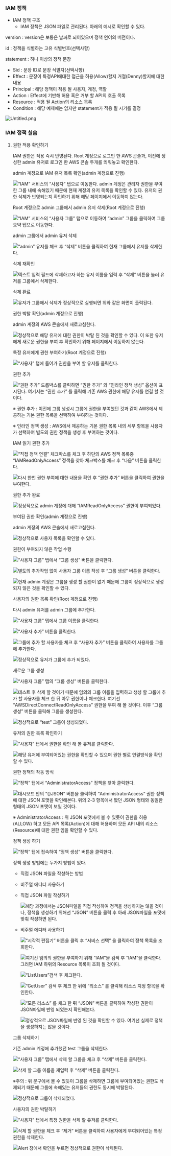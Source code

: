 
### IAM 정책

- IAM 정책 구조
	- IAM 정책은 JSON 파일로 관리된다. 아래의 예시로 확인할 수 있다.

version : version은 보통은 날짜로 되어있으며 정책 언어의 버전이다.


id : 정책을 식별하는 고유 식별번호(선택사항)


statement : 하나 이상의 정책 문장

- Sid : 문장 ID로 문장 식별자(선택사항)
- Effect : 문장이 특정API에대한 접근을 허용(Allow)할지 거절(Denny)할지에 대한 내용
- Principal : 해당 정책이 적용 될 사용자, 계정, 역할
- Action : Effect에 기반해 허용 혹은 거부 할 API의 호출 목록
- Resource : 적용 될 Action의 리소스 목록
- Condition : 해당 예제에는 없지만 statement가 적용 될 시기를 결정

![Untitled.png](https://s3.us-west-2.amazonaws.com/secure.notion-static.com/ba03ce26-6b3a-4d9d-b6a5-439da5f58267/Untitled.png?X-Amz-Algorithm=AWS4-HMAC-SHA256&X-Amz-Content-Sha256=UNSIGNED-PAYLOAD&X-Amz-Credential=AKIAT73L2G45EIPT3X45%2F20230829%2Fus-west-2%2Fs3%2Faws4_request&X-Amz-Date=20230829T094120Z&X-Amz-Expires=3600&X-Amz-Signature=f22688b3c632face04b98827c5b7dffb41e7f07b5b27b1376aab18b8b8e8dcce&X-Amz-SignedHeaders=host&x-id=GetObject)


### IAM 정책 실습

1. 권한 적용 확인하기

	IAM 권한은 적용 즉시 반영된다. Root 계정으로 로그인 한 AWS 콘솔과, 이전에 생성한 admin 유저로 로그인 한 AWS 콘솔 두개를 띄워놓고 확인한다.


	admin 계정으로 IAM 유저 목록 확인(admin 계정으로 진행)


	![“IAM” 서비스의 “사용자” 탭으로 이동한다.
	admin 계정은 관리자 권한을 부여한 그룹 내에 속해있기 때문에 현재 계정의 유저 목록을 확인할 수 있다. 유저의 권한 삭제가 반영되는지 확인하기 위해 해당 페이지에서 이동하지 않는다.](https://s3.us-west-2.amazonaws.com/secure.notion-static.com/62a29e66-522f-4c2d-9130-73c924078809/Untitled.png?X-Amz-Algorithm=AWS4-HMAC-SHA256&X-Amz-Content-Sha256=UNSIGNED-PAYLOAD&X-Amz-Credential=AKIAT73L2G45EIPT3X45%2F20230829%2Fus-west-2%2Fs3%2Faws4_request&X-Amz-Date=20230829T094122Z&X-Amz-Expires=3600&X-Amz-Signature=c5f4009963700805f8cf4c94a3585550ab270b926166305d1d2e5bff2456141b&X-Amz-SignedHeaders=host&x-id=GetObject)


	Root 계정으로 admin 그룹에서 admin 유저 삭제(Root 계정으로 진행)


	![“IAM” 서비스의 “사용자 그룹” 탭으로 이동하여 “admin” 그룹을 클릭하여 그룹 요약 탭으로 이동한다.](https://s3.us-west-2.amazonaws.com/secure.notion-static.com/6b893d35-6382-4851-8ecf-0ac71bbd783b/Untitled.png?X-Amz-Algorithm=AWS4-HMAC-SHA256&X-Amz-Content-Sha256=UNSIGNED-PAYLOAD&X-Amz-Credential=AKIAT73L2G45EIPT3X45%2F20230829%2Fus-west-2%2Fs3%2Faws4_request&X-Amz-Date=20230829T094122Z&X-Amz-Expires=3600&X-Amz-Signature=7d3f88a415116c7edea3f984280900e00c111999cd33c3111406d7b00788ffe5&X-Amz-SignedHeaders=host&x-id=GetObject)


	admin 그룹에서 admin 유저 삭제


	![“admin” 유저를 체크 후 “삭제” 버튼을 클릭하여 현재 그룹에서 유저를 삭제한다.](https://s3.us-west-2.amazonaws.com/secure.notion-static.com/c3a1773e-5865-47dc-b8bb-1d75224afee7/Untitled.png?X-Amz-Algorithm=AWS4-HMAC-SHA256&X-Amz-Content-Sha256=UNSIGNED-PAYLOAD&X-Amz-Credential=AKIAT73L2G45EIPT3X45%2F20230829%2Fus-west-2%2Fs3%2Faws4_request&X-Amz-Date=20230829T094122Z&X-Amz-Expires=3600&X-Amz-Signature=419201833dd5452f6ee21215b14b5dc559d9119baa335607f5247fc09798515a&X-Amz-SignedHeaders=host&x-id=GetObject)


	삭제 재확인


	![텍스트 입력 필드에 삭제하고자 하는 유저 이름을 입력 후 “삭제” 버튼을 눌러 유저를 그룹에서 삭제한다.](https://s3.us-west-2.amazonaws.com/secure.notion-static.com/489dcbc4-5d0d-42d9-8f16-3a2d04c62396/Untitled.png?X-Amz-Algorithm=AWS4-HMAC-SHA256&X-Amz-Content-Sha256=UNSIGNED-PAYLOAD&X-Amz-Credential=AKIAT73L2G45EIPT3X45%2F20230829%2Fus-west-2%2Fs3%2Faws4_request&X-Amz-Date=20230829T094122Z&X-Amz-Expires=3600&X-Amz-Signature=3b6549851df5c8d94a99e5826b9eda4fbe1c7ea9134e19ad943b667b5e581481&X-Amz-SignedHeaders=host&x-id=GetObject)


	삭제 완료


	![유저가 그룹에서 삭제가 정상적으로 실행되면 위와 같은 화면이 출력된다.](https://s3.us-west-2.amazonaws.com/secure.notion-static.com/2199c929-b881-43ec-8dcf-137a3bf502c7/Untitled.png?X-Amz-Algorithm=AWS4-HMAC-SHA256&X-Amz-Content-Sha256=UNSIGNED-PAYLOAD&X-Amz-Credential=AKIAT73L2G45EIPT3X45%2F20230829%2Fus-west-2%2Fs3%2Faws4_request&X-Amz-Date=20230829T094122Z&X-Amz-Expires=3600&X-Amz-Signature=9c03810693333a80802c0743f29807940fd9fc8344d3f266a92185682038534e&X-Amz-SignedHeaders=host&x-id=GetObject)


	권한 박탈 확인(admin 계정으로 진행)


	admin 계정의 AWS 콘솔에서 새로고침한다.


	![정상적으로 해당 유저에 대한 권한이 박탈 된 것을 확인할 수 있다. 이 또한 유저에게 새로운 권한을 부여 후 확인하기 위해 페이지에서 이동하지 않는다.](https://s3.us-west-2.amazonaws.com/secure.notion-static.com/0af7bbef-b5ad-4c10-ac5c-6b556894d06c/Untitled.png?X-Amz-Algorithm=AWS4-HMAC-SHA256&X-Amz-Content-Sha256=UNSIGNED-PAYLOAD&X-Amz-Credential=AKIAT73L2G45EIPT3X45%2F20230829%2Fus-west-2%2Fs3%2Faws4_request&X-Amz-Date=20230829T094122Z&X-Amz-Expires=3600&X-Amz-Signature=62460edfe174bd3287b5e0ea822c7afd17733e1b7edbc93ba4be2d0cd8f056ba&X-Amz-SignedHeaders=host&x-id=GetObject)


	특정 유저에게 권한 부여하기(Root 계정으로 진행)


	![“사용자” 탭에 들어가 권한을 부여 할 유저를 클릭한다.](https://s3.us-west-2.amazonaws.com/secure.notion-static.com/303e0b69-59f6-4373-b7c7-e5ecda8a8587/Untitled.png?X-Amz-Algorithm=AWS4-HMAC-SHA256&X-Amz-Content-Sha256=UNSIGNED-PAYLOAD&X-Amz-Credential=AKIAT73L2G45EIPT3X45%2F20230829%2Fus-west-2%2Fs3%2Faws4_request&X-Amz-Date=20230829T094122Z&X-Amz-Expires=3600&X-Amz-Signature=ea83c35f11fdc866979e71a7d05b66c44c58694b00a3cba610f4e133cc0cba71&X-Amz-SignedHeaders=host&x-id=GetObject)


	권한 추가


	![“권한 추가” 드롭박스를 클릭하면 “권한 추가” 와 “인라인 정책 생성” 옵션이 표시된다. 여기서는 “권한 추가” 를 클릭해 기존 AWS 권한에 해당 유저를 연결 할 것이다.](https://s3.us-west-2.amazonaws.com/secure.notion-static.com/c3581bc9-2285-4d3b-8987-a6f9c01227d9/Untitled.png?X-Amz-Algorithm=AWS4-HMAC-SHA256&X-Amz-Content-Sha256=UNSIGNED-PAYLOAD&X-Amz-Credential=AKIAT73L2G45EIPT3X45%2F20230829%2Fus-west-2%2Fs3%2Faws4_request&X-Amz-Date=20230829T094122Z&X-Amz-Expires=3600&X-Amz-Signature=3450b7d607f2596f87a690fe71ba66da7944150eab4f8936a430cc5dcb92083d&X-Amz-SignedHeaders=host&x-id=GetObject)


	※ 권한 추가 : 이전에 그룹 생성시 그룹에 권한을 부여했던 것과 같이 AWS에서 제공하는 기본 권한 목록을 선택하여 부여하는 것이다.


	※ 인라인 정책 생성 : AWS에서 제공하는 기본 권한 목록 내의 세부 항목을 사용자가 선택하여 별도의 권한 정책을 생성 후 부여하는 것이다.


	IAM 읽기 권한 추가


	![“직접 정책 연결” 체크박스를 체크 후 하단의 AWS 정책 목록중 “IAMReadOnlyAccess” 정책을 찾아 체크박스를 체크 후 “다음” 버튼을 클릭한다.](https://s3.us-west-2.amazonaws.com/secure.notion-static.com/215b1f15-6f0d-4bd1-b1f2-700ac5791b9b/Untitled.png?X-Amz-Algorithm=AWS4-HMAC-SHA256&X-Amz-Content-Sha256=UNSIGNED-PAYLOAD&X-Amz-Credential=AKIAT73L2G45EIPT3X45%2F20230829%2Fus-west-2%2Fs3%2Faws4_request&X-Amz-Date=20230829T094122Z&X-Amz-Expires=3600&X-Amz-Signature=f19c44121853e0338dd8734bbec250215c681959cb414aed80d2f1ae2cba02ad&X-Amz-SignedHeaders=host&x-id=GetObject)


	![다시 한번 권한 부여에 대한 내용을 확인 후 “권한 추가” 버튼을 클릭하여 권한을 부여한다.](https://s3.us-west-2.amazonaws.com/secure.notion-static.com/2a183dcc-a994-4594-9285-bb9b270baff6/Untitled.png?X-Amz-Algorithm=AWS4-HMAC-SHA256&X-Amz-Content-Sha256=UNSIGNED-PAYLOAD&X-Amz-Credential=AKIAT73L2G45EIPT3X45%2F20230829%2Fus-west-2%2Fs3%2Faws4_request&X-Amz-Date=20230829T094122Z&X-Amz-Expires=3600&X-Amz-Signature=c8c5e9ce0152f10960e427c54eef4f1a607391230488cf3ac058082202ad920e&X-Amz-SignedHeaders=host&x-id=GetObject)


	권한 추가 완료


	![정상적으로 admin 계정에 대해 “IAMReadOnlyAccess” 권한이 부여되었다.](https://s3.us-west-2.amazonaws.com/secure.notion-static.com/fb8b82b6-7736-4bf2-adc0-5b96116ee42a/Untitled.png?X-Amz-Algorithm=AWS4-HMAC-SHA256&X-Amz-Content-Sha256=UNSIGNED-PAYLOAD&X-Amz-Credential=AKIAT73L2G45EIPT3X45%2F20230829%2Fus-west-2%2Fs3%2Faws4_request&X-Amz-Date=20230829T094122Z&X-Amz-Expires=3600&X-Amz-Signature=10a1b2ec75d74ce1a469c2de6a33d9da8b20a66f1b8920276019b85e64a4c835&X-Amz-SignedHeaders=host&x-id=GetObject)


	부여된 권한 확인(admin 계정으로 진행)


	admin 계정의 AWS 콘솔에서 새로고침한다.


	![정상적으로 사용자 목록을 확인할 수 있다.](https://s3.us-west-2.amazonaws.com/secure.notion-static.com/18fe247c-65db-4814-b1f5-515c8de1a096/Untitled.png?X-Amz-Algorithm=AWS4-HMAC-SHA256&X-Amz-Content-Sha256=UNSIGNED-PAYLOAD&X-Amz-Credential=AKIAT73L2G45EIPT3X45%2F20230829%2Fus-west-2%2Fs3%2Faws4_request&X-Amz-Date=20230829T094121Z&X-Amz-Expires=3600&X-Amz-Signature=6b3a25c8c2f909d3e122e77344326f8aeeef718112ad04c0918e9f0e4523c7ea&X-Amz-SignedHeaders=host&x-id=GetObject)


	권한이 부여되지 않은 작업 수행


	![“사용자 그룹” 탭에서 “그룹 생성” 버튼을 클릭한다.](https://s3.us-west-2.amazonaws.com/secure.notion-static.com/1448ea56-1fcd-4198-bfdd-ae1db855c1ca/Untitled.png?X-Amz-Algorithm=AWS4-HMAC-SHA256&X-Amz-Content-Sha256=UNSIGNED-PAYLOAD&X-Amz-Credential=AKIAT73L2G45EIPT3X45%2F20230829%2Fus-west-2%2Fs3%2Faws4_request&X-Amz-Date=20230829T094122Z&X-Amz-Expires=3600&X-Amz-Signature=0d57f5f9276f537e0decc60bfb98c660ae68fb7e7e1aeedefc2fe9f86e11ed34&X-Amz-SignedHeaders=host&x-id=GetObject)


	![별도의 추가작업 없이 사용자 그룹 이름 작성 후 “그룹 생성” 버튼을 클릭한다.](https://s3.us-west-2.amazonaws.com/secure.notion-static.com/52c1336e-b23f-4c0c-91d0-770b2e3f260c/Untitled.png?X-Amz-Algorithm=AWS4-HMAC-SHA256&X-Amz-Content-Sha256=UNSIGNED-PAYLOAD&X-Amz-Credential=AKIAT73L2G45EIPT3X45%2F20230829%2Fus-west-2%2Fs3%2Faws4_request&X-Amz-Date=20230829T094122Z&X-Amz-Expires=3600&X-Amz-Signature=7044e26a3fdf9cf4aedbe4af9ee1945d11db96158e0d6be2ff62f68f10cd4bc2&X-Amz-SignedHeaders=host&x-id=GetObject)


	![현재 admin 계정은 그룹을 생성 할 권한이 없기 때문에 그룹이 정상적으로 생성되지 않은 것을 확인할 수 있다.](https://s3.us-west-2.amazonaws.com/secure.notion-static.com/7ee3cf4f-4293-4f67-b777-c526234df266/Untitled.png?X-Amz-Algorithm=AWS4-HMAC-SHA256&X-Amz-Content-Sha256=UNSIGNED-PAYLOAD&X-Amz-Credential=AKIAT73L2G45EIPT3X45%2F20230829%2Fus-west-2%2Fs3%2Faws4_request&X-Amz-Date=20230829T094121Z&X-Amz-Expires=3600&X-Amz-Signature=202961a58c13e6f81ec63e25fba7c2eaa40800199b7e5e39dccff367e9d0e4c7&X-Amz-SignedHeaders=host&x-id=GetObject)


	사용자의 권한 목록 확인(Root 계정으로 진행)


	다시 admin 유저를 admin 그룹에 추가한다.


	![“사용자 그룹” 탭에서 그룹 이름을 클릭한다.](https://s3.us-west-2.amazonaws.com/secure.notion-static.com/2772d824-77a8-400e-86db-fa44ffef3aba/Untitled.png?X-Amz-Algorithm=AWS4-HMAC-SHA256&X-Amz-Content-Sha256=UNSIGNED-PAYLOAD&X-Amz-Credential=AKIAT73L2G45EIPT3X45%2F20230829%2Fus-west-2%2Fs3%2Faws4_request&X-Amz-Date=20230829T094122Z&X-Amz-Expires=3600&X-Amz-Signature=4671451d061439869cef98b8acddf8a3539066efd2f6a95e37ecc0b9722bb55f&X-Amz-SignedHeaders=host&x-id=GetObject)


	![“사용자 추가” 버튼을 클릭한다.](https://s3.us-west-2.amazonaws.com/secure.notion-static.com/84f4e4fd-accd-4b34-bff8-22908af00a40/Untitled.png?X-Amz-Algorithm=AWS4-HMAC-SHA256&X-Amz-Content-Sha256=UNSIGNED-PAYLOAD&X-Amz-Credential=AKIAT73L2G45EIPT3X45%2F20230829%2Fus-west-2%2Fs3%2Faws4_request&X-Amz-Date=20230829T094122Z&X-Amz-Expires=3600&X-Amz-Signature=38bfbcb5c14150bc64c98f803e460c5966fbc5d0424f84bfbb268f7e099a54d7&X-Amz-SignedHeaders=host&x-id=GetObject)


	![그룹에 추가 할 사용자를 체크 후 “사용자 추가” 버튼을 클릭하여 사용자를 그룹에 추가한다.](https://s3.us-west-2.amazonaws.com/secure.notion-static.com/d13ebbf8-138c-4e3c-9ec0-9244af80210d/Untitled.png?X-Amz-Algorithm=AWS4-HMAC-SHA256&X-Amz-Content-Sha256=UNSIGNED-PAYLOAD&X-Amz-Credential=AKIAT73L2G45EIPT3X45%2F20230829%2Fus-west-2%2Fs3%2Faws4_request&X-Amz-Date=20230829T094122Z&X-Amz-Expires=3600&X-Amz-Signature=2af3d8a1644334d4b32c1afe06488d8f1008816b2d60979744cd1e3a9b95a636&X-Amz-SignedHeaders=host&x-id=GetObject)


	![정상적으로 유저가 그룹에 추가 되었다.](https://s3.us-west-2.amazonaws.com/secure.notion-static.com/f7c84492-3d36-44a6-b96d-e51da3c512c9/Untitled.png?X-Amz-Algorithm=AWS4-HMAC-SHA256&X-Amz-Content-Sha256=UNSIGNED-PAYLOAD&X-Amz-Credential=AKIAT73L2G45EIPT3X45%2F20230829%2Fus-west-2%2Fs3%2Faws4_request&X-Amz-Date=20230829T094121Z&X-Amz-Expires=3600&X-Amz-Signature=2ba6cd54e3cc6da8ad0bd197ae7d6e69f6cd3573261bc1f9cfc2ca5bdf08a2b4&X-Amz-SignedHeaders=host&x-id=GetObject)


	새로운 그룹 생성


	![“사용자 그룹” 탭의 “그룹 생성” 버튼을 클릭한다.](https://s3.us-west-2.amazonaws.com/secure.notion-static.com/0cca6806-224b-48e9-bb06-730f2a0c6897/Untitled.png?X-Amz-Algorithm=AWS4-HMAC-SHA256&X-Amz-Content-Sha256=UNSIGNED-PAYLOAD&X-Amz-Credential=AKIAT73L2G45EIPT3X45%2F20230829%2Fus-west-2%2Fs3%2Faws4_request&X-Amz-Date=20230829T094122Z&X-Amz-Expires=3600&X-Amz-Signature=8c28631aa5d0d07a3762c951c7f03f3d9eafe3f5e7c005dcd1272d36e4f966fc&X-Amz-SignedHeaders=host&x-id=GetObject)


	![테스트 후 삭제 할 것이기 때문에 임의의 그룸 이름을 입력하고 생성 할 그룹에 추가 할 사용자를 체크 한 뒤 아무 권한이나 체크한다. 여기선 “AWSDirectConnectReadOnlyAccess” 권한을 부여 해 볼 것이다. 이후 “그룹 생성” 버튼을 클릭해 그룹을 생성한다.](https://s3.us-west-2.amazonaws.com/secure.notion-static.com/2017e475-c2e2-4a85-a3e6-3acc091dce5f/Untitled.png?X-Amz-Algorithm=AWS4-HMAC-SHA256&X-Amz-Content-Sha256=UNSIGNED-PAYLOAD&X-Amz-Credential=AKIAT73L2G45EIPT3X45%2F20230829%2Fus-west-2%2Fs3%2Faws4_request&X-Amz-Date=20230829T094122Z&X-Amz-Expires=3600&X-Amz-Signature=988850a16fd8ea3f23cb442eaf72ccdc656734a8082d16ecc42e05a6afdb0d01&X-Amz-SignedHeaders=host&x-id=GetObject)


	![정상적으로 “test” 그룹이 생성되었다.](https://s3.us-west-2.amazonaws.com/secure.notion-static.com/2b5b780c-7cd0-4a0b-ab81-21aab335f80b/Untitled.png?X-Amz-Algorithm=AWS4-HMAC-SHA256&X-Amz-Content-Sha256=UNSIGNED-PAYLOAD&X-Amz-Credential=AKIAT73L2G45EIPT3X45%2F20230829%2Fus-west-2%2Fs3%2Faws4_request&X-Amz-Date=20230829T094122Z&X-Amz-Expires=3600&X-Amz-Signature=d57d8473d7d7fd53cc8fd660db5d8c85d8311928e2c4b8ae75506bd9c1a02ea2&X-Amz-SignedHeaders=host&x-id=GetObject)


	유저의 권한 목록 확인하기


	![“사용자” 탭에서 권한을 확인 해 볼 유저를 클릭한다.](https://s3.us-west-2.amazonaws.com/secure.notion-static.com/d563e6eb-6b30-456c-b939-d395f52390c7/Untitled.png?X-Amz-Algorithm=AWS4-HMAC-SHA256&X-Amz-Content-Sha256=UNSIGNED-PAYLOAD&X-Amz-Credential=AKIAT73L2G45EIPT3X45%2F20230829%2Fus-west-2%2Fs3%2Faws4_request&X-Amz-Date=20230829T094122Z&X-Amz-Expires=3600&X-Amz-Signature=3c3302418f1c1ce45cf2b2a83a2e00f281055f73f15d6d9a441da6be6c5d1dfd&X-Amz-SignedHeaders=host&x-id=GetObject)


	![해당 유저에 부여되어있는 권한을 확인할 수 있으며 권한 별로 연결방식을 확인할 수 있다.](https://s3.us-west-2.amazonaws.com/secure.notion-static.com/893931c9-fe25-438f-902e-849de6af8660/Untitled.png?X-Amz-Algorithm=AWS4-HMAC-SHA256&X-Amz-Content-Sha256=UNSIGNED-PAYLOAD&X-Amz-Credential=AKIAT73L2G45EIPT3X45%2F20230829%2Fus-west-2%2Fs3%2Faws4_request&X-Amz-Date=20230829T094122Z&X-Amz-Expires=3600&X-Amz-Signature=c2ae570319446452c6fca523bee4c17a3ff47d36d1e678c06676ce7f2363de2c&X-Amz-SignedHeaders=host&x-id=GetObject)


	권한 정책의 작동 방식


	![“정책” 탭에서 “AdministratorAccess” 정책을 찾아 클릭한다.](https://s3.us-west-2.amazonaws.com/secure.notion-static.com/7b6f01f1-d40e-4f3d-9a42-0f10b7faa486/Untitled.png?X-Amz-Algorithm=AWS4-HMAC-SHA256&X-Amz-Content-Sha256=UNSIGNED-PAYLOAD&X-Amz-Credential=AKIAT73L2G45EIPT3X45%2F20230829%2Fus-west-2%2Fs3%2Faws4_request&X-Amz-Date=20230829T094122Z&X-Amz-Expires=3600&X-Amz-Signature=94b19ebb3443b9e8716915beae490e62cfea1be929538353f86267ed7b3179d3&X-Amz-SignedHeaders=host&x-id=GetObject)


	![대시보드 안의 “{}JSON” 버튼을 클릭하여 “AdministratorAccess” 권한 정책에 대한 JSON 포맷을 확인해본다. 위의 2-3 항목에서 봤던 JSON 형태와 동일한 형태의 JSON 포맷이 보일 것이다.](https://s3.us-west-2.amazonaws.com/secure.notion-static.com/d9b77b88-7553-4e86-9556-d32609a9a7ca/Untitled.png?X-Amz-Algorithm=AWS4-HMAC-SHA256&X-Amz-Content-Sha256=UNSIGNED-PAYLOAD&X-Amz-Credential=AKIAT73L2G45EIPT3X45%2F20230829%2Fus-west-2%2Fs3%2Faws4_request&X-Amz-Date=20230829T094122Z&X-Amz-Expires=3600&X-Amz-Signature=33b4d1e1ec151175542026395068338821752c8df72aae5d54fcf1beff32e17e&X-Amz-SignedHeaders=host&x-id=GetObject)


	※ AdministratorAccess : 위 JSON 포맷에서 볼 수 있듯이 권한을 허용(ALLOW) 하고 모든 API 목록(Action)에 대해 허용하며 모든 API 내의 리소스(Resource)에 대한 권한 임을 확인할 수 있다. 


	정책 생성 하기


	![“정책” 탭에 접속하여 “정책 생성” 버튼을 클릭한다.](https://s3.us-west-2.amazonaws.com/secure.notion-static.com/90c086af-6ee7-4a16-8c7f-038631b8f468/Untitled.png?X-Amz-Algorithm=AWS4-HMAC-SHA256&X-Amz-Content-Sha256=UNSIGNED-PAYLOAD&X-Amz-Credential=AKIAT73L2G45EIPT3X45%2F20230829%2Fus-west-2%2Fs3%2Faws4_request&X-Amz-Date=20230829T094121Z&X-Amz-Expires=3600&X-Amz-Signature=0c88ba5af2c68b76a81f02fc5c34a28bd31a4c18f3625694fb04d7605153aa3d&X-Amz-SignedHeaders=host&x-id=GetObject)


	정책 생성 방법에는 두가지 방법이 있다.

	- 직접 JSON 파일을 작성하는 방법
	- 비주얼 에디터 사용하기
	- 직접 JSON 파일 작성하기

		![해당 과정에서는 JSON파일을 직접 작성하여 정책을 생성하지는 않을 것이나, 정책을 생성하기 위해선 “JSON” 버튼을 클릭 후 아래 JSON파일을 포맷에 맞춰 작성하면 된다.](https://s3.us-west-2.amazonaws.com/secure.notion-static.com/38ae4498-25ee-4a94-b514-dfc024cf6f4b/Untitled.png?X-Amz-Algorithm=AWS4-HMAC-SHA256&X-Amz-Content-Sha256=UNSIGNED-PAYLOAD&X-Amz-Credential=AKIAT73L2G45EIPT3X45%2F20230829%2Fus-west-2%2Fs3%2Faws4_request&X-Amz-Date=20230829T094123Z&X-Amz-Expires=3600&X-Amz-Signature=288324580ea654e098da6b2e3c7108ef59c6f1ac3ab6877a1c0b55091b1302d1&X-Amz-SignedHeaders=host&x-id=GetObject)

	- 비주얼 에디터 사용하기

		![“시각적 편집기” 버튼을 클릭 후 “서비스 선택” 을 클릭하여 정책 목록을 조회한다.](https://s3.us-west-2.amazonaws.com/secure.notion-static.com/6dd424b0-670d-4c67-a688-66df27d694f5/Untitled.png?X-Amz-Algorithm=AWS4-HMAC-SHA256&X-Amz-Content-Sha256=UNSIGNED-PAYLOAD&X-Amz-Credential=AKIAT73L2G45EIPT3X45%2F20230829%2Fus-west-2%2Fs3%2Faws4_request&X-Amz-Date=20230829T094124Z&X-Amz-Expires=3600&X-Amz-Signature=a3847f46f969de957a4df0351df822f55176b7896871d53a6fd77ad1e5929549&X-Amz-SignedHeaders=host&x-id=GetObject)


		![여기선 임의의 권한을 부여하기 위해 “IAM”을 검색 후 “IAM”을 클릭한다. 그러면 IAM 하위의 Resource 목록이 조회 될 것이다.](https://s3.us-west-2.amazonaws.com/secure.notion-static.com/17e4d9a9-2351-4437-ba57-fee12f4f22a9/Untitled.png?X-Amz-Algorithm=AWS4-HMAC-SHA256&X-Amz-Content-Sha256=UNSIGNED-PAYLOAD&X-Amz-Credential=AKIAT73L2G45EIPT3X45%2F20230829%2Fus-west-2%2Fs3%2Faws4_request&X-Amz-Date=20230829T094124Z&X-Amz-Expires=3600&X-Amz-Signature=0390276597629b5c99f6842b815f632de35bc39fabf594dce5fd610d67da474f&X-Amz-SignedHeaders=host&x-id=GetObject)


		![“ListUsers”검색 후 체크한다.](https://s3.us-west-2.amazonaws.com/secure.notion-static.com/91500790-339c-4c08-a4c0-4b1fef7c7c0d/Untitled.png?X-Amz-Algorithm=AWS4-HMAC-SHA256&X-Amz-Content-Sha256=UNSIGNED-PAYLOAD&X-Amz-Credential=AKIAT73L2G45EIPT3X45%2F20230829%2Fus-west-2%2Fs3%2Faws4_request&X-Amz-Date=20230829T094124Z&X-Amz-Expires=3600&X-Amz-Signature=bfcbd07087efa62ccdc402c6738718793056cb8ae1d35eb862c9209e065ce046&X-Amz-SignedHeaders=host&x-id=GetObject)


		![“GetUser” 검색 후 체크 한 뒤에 “리소스” 를 클릭해 리소스 지정 항목을 확인한다.](https://s3.us-west-2.amazonaws.com/secure.notion-static.com/bf6786bc-9618-4fa9-a5c2-f847661a5381/Untitled.png?X-Amz-Algorithm=AWS4-HMAC-SHA256&X-Amz-Content-Sha256=UNSIGNED-PAYLOAD&X-Amz-Credential=AKIAT73L2G45EIPT3X45%2F20230829%2Fus-west-2%2Fs3%2Faws4_request&X-Amz-Date=20230829T094124Z&X-Amz-Expires=3600&X-Amz-Signature=a825b8e72d82fc67ad4d880c1305bed486fb1abdac6ad43d1bb749d7c5c02189&X-Amz-SignedHeaders=host&x-id=GetObject)


		![“모든 리소스” 를 체크 한 뒤 “JSON” 버튼을 클릭하여 작성한 권한이 JSON파일에 반영 되었는지 확인해본다.](https://s3.us-west-2.amazonaws.com/secure.notion-static.com/a856a8eb-33d0-423d-b49c-78aea40bc8da/Untitled.png?X-Amz-Algorithm=AWS4-HMAC-SHA256&X-Amz-Content-Sha256=UNSIGNED-PAYLOAD&X-Amz-Credential=AKIAT73L2G45EIPT3X45%2F20230829%2Fus-west-2%2Fs3%2Faws4_request&X-Amz-Date=20230829T094124Z&X-Amz-Expires=3600&X-Amz-Signature=32470dec183e4200dcce220b28b9c0d61941c722ab3c9465543b5d07ebe942b9&X-Amz-SignedHeaders=host&x-id=GetObject)


		![정상적오르 JSON파일에 반영 된 것을 확인할 수 있다. 여기선 실제로 정책을 생성하지는 않을 것이다.](https://s3.us-west-2.amazonaws.com/secure.notion-static.com/a33e4869-ff6f-48c5-b64d-d811fd479b95/Untitled.png?X-Amz-Algorithm=AWS4-HMAC-SHA256&X-Amz-Content-Sha256=UNSIGNED-PAYLOAD&X-Amz-Credential=AKIAT73L2G45EIPT3X45%2F20230829%2Fus-west-2%2Fs3%2Faws4_request&X-Amz-Date=20230829T094124Z&X-Amz-Expires=3600&X-Amz-Signature=94384567f4f874c92ae5103133ae56dd27e2fed9bd62c718e885120658a1c26f&X-Amz-SignedHeaders=host&x-id=GetObject)


	그룹 삭제하기


	기존 admin 계정에 추가했던 test 그룹을 삭제한다.


	![“사용자 그룹” 탭에서 삭제 할 그룹을 체크 후 “삭제” 버튼을 클릭한다.](https://s3.us-west-2.amazonaws.com/secure.notion-static.com/22aa5f55-caea-44c1-a46f-f6da6e6b1dc4/Untitled.png?X-Amz-Algorithm=AWS4-HMAC-SHA256&X-Amz-Content-Sha256=UNSIGNED-PAYLOAD&X-Amz-Credential=AKIAT73L2G45EIPT3X45%2F20230829%2Fus-west-2%2Fs3%2Faws4_request&X-Amz-Date=20230829T094122Z&X-Amz-Expires=3600&X-Amz-Signature=a2bfbea35fcebd2877c8a4a7e68dddb465513b15689d7de501a7e960d9d22abd&X-Amz-SignedHeaders=host&x-id=GetObject)


	![삭제 할 그룹 이름을 재입력 후 “삭제” 버튼을 클릭한다.](https://s3.us-west-2.amazonaws.com/secure.notion-static.com/6929587d-58aa-4340-875b-2f086c2383f9/Untitled.png?X-Amz-Algorithm=AWS4-HMAC-SHA256&X-Amz-Content-Sha256=UNSIGNED-PAYLOAD&X-Amz-Credential=AKIAT73L2G45EIPT3X45%2F20230829%2Fus-west-2%2Fs3%2Faws4_request&X-Amz-Date=20230829T094122Z&X-Amz-Expires=3600&X-Amz-Signature=685ef1fb3592a426aeec13a37e804d4e1044c5e9bd7548e124ffd3aacfcb8a0b&X-Amz-SignedHeaders=host&x-id=GetObject)


	※주의 : 위 문구에서 볼 수 있듯이 그룹을 삭제하면 그룹에 부여되어있는 권한도 삭제되기 때문에 그룹에 속해있는 유저들의 권한도 동시에 박탈된다.


	![정상적으로 그룹이 삭제되었다.](https://s3.us-west-2.amazonaws.com/secure.notion-static.com/d4f500ba-01fd-4bb9-95df-5c1930d4ce50/Untitled.png?X-Amz-Algorithm=AWS4-HMAC-SHA256&X-Amz-Content-Sha256=UNSIGNED-PAYLOAD&X-Amz-Credential=AKIAT73L2G45EIPT3X45%2F20230829%2Fus-west-2%2Fs3%2Faws4_request&X-Amz-Date=20230829T094122Z&X-Amz-Expires=3600&X-Amz-Signature=5af37ab467c3388aa9c7a7cbd0c45a2b427f91d5affa007c8a8bac45ed4b5557&X-Amz-SignedHeaders=host&x-id=GetObject)


	사용자의 권한 박탈하기


	![“사용자” 탭에서 특정 권한을 삭제 할 유저를 클릭한다.](https://s3.us-west-2.amazonaws.com/secure.notion-static.com/4b58032d-2734-41a3-b663-71492076fe41/Untitled.png?X-Amz-Algorithm=AWS4-HMAC-SHA256&X-Amz-Content-Sha256=UNSIGNED-PAYLOAD&X-Amz-Credential=AKIAT73L2G45EIPT3X45%2F20230829%2Fus-west-2%2Fs3%2Faws4_request&X-Amz-Date=20230829T094122Z&X-Amz-Expires=3600&X-Amz-Signature=7e7c8666ebb679598b7c1a48695c72ee177a079a77301d47f7b34c79d64e588c&X-Amz-SignedHeaders=host&x-id=GetObject)


	![삭제 할 권한을 체크 후 “제거” 버튼을 클릭하여 사용자에게 부여되어있는 특정 권한을 삭제한다.](https://s3.us-west-2.amazonaws.com/secure.notion-static.com/94d41213-73e7-4460-806b-497b9a3fbdd4/Untitled.png?X-Amz-Algorithm=AWS4-HMAC-SHA256&X-Amz-Content-Sha256=UNSIGNED-PAYLOAD&X-Amz-Credential=AKIAT73L2G45EIPT3X45%2F20230829%2Fus-west-2%2Fs3%2Faws4_request&X-Amz-Date=20230829T094122Z&X-Amz-Expires=3600&X-Amz-Signature=abf2a2f2764cc707bcdb3d9f20d2f04a82d49924f41d38d518a9e2e4e761b6b7&X-Amz-SignedHeaders=host&x-id=GetObject)


	![Alert 창에서 확인을 누르면 정상적으로 권한이 삭제된다.](https://s3.us-west-2.amazonaws.com/secure.notion-static.com/09623a34-cad6-465e-b754-05487f8f00db/Untitled.png?X-Amz-Algorithm=AWS4-HMAC-SHA256&X-Amz-Content-Sha256=UNSIGNED-PAYLOAD&X-Amz-Credential=AKIAT73L2G45EIPT3X45%2F20230829%2Fus-west-2%2Fs3%2Faws4_request&X-Amz-Date=20230829T094121Z&X-Amz-Expires=3600&X-Amz-Signature=10183e0faf676cba854d16a6ba9358a06c138db3ff75a5bd277546ae609747a7&X-Amz-SignedHeaders=host&x-id=GetObject)

